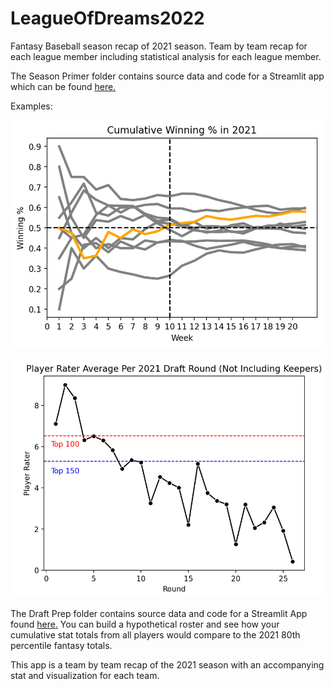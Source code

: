 # LeagueOfDreams2022
Fantasy Baseball season recap of 2021 season. Team by team recap for each league member including statistical analysis for each league member.

The Season Primer folder contains source data and code for a Streamlit app which can be found [here.](https://hrgrafton92-leagueofdrea-season-primerleagueofdreams2022-ksskpc.streamlit.app/) 

Examples:

![Iron Man 8](https://github.com/hrgrafton92/LeagueOfDreams2022/blob/main/Season_Primer/Team%20Iron%20Man%208.png)

![Sox It To Ya](https://github.com/hrgrafton92/LeagueOfDreams2022/blob/main/Season_Primer/Team%20Sox%20It%20To%20Ya.png)

The Draft Prep folder contains source data and code for a Streamlit App found [here.](https://hrgrafton92-leagueofdreams2022-draft-prepmockdraft-gsaypm.streamlit.app/)
You can build a hypothetical roster and see how your cumulative stat totals from all players would compare to the 2021 80th percentile fantasy totals.

This app is a team by team recap of the 2021 season with an accompanying stat and visualization for each team. 
